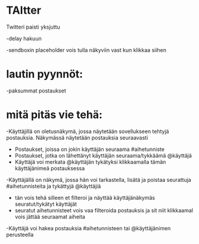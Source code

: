 # TAItter
Twitteri paisti yksjuttu

-delay hakuun

-sendboxin placeholder vois tulla näkyviin vast kun klikkaa siihen

# lautin pyynnöt:

-paksummat postaukset

# mitä pitäs vie tehä:

-Käyttäjillä on oletusnäkymä, jossa näytetään sovellukseen tehtyjä postauksia. Näkymässä näytetään postauksia seuraavasti

- Postaukset, joissa on jokin käyttäjän seuraama #aihetunniste
- Postaukset, jotka on lähettänyt käyttäjän seuraama/tykkäämä @käyttäjä
- Käyttäjä voi merkata @käyttäjän tykätyksi klikkaamalla tämän käyttäjänimeä postauksessa

-Käyttäjällä on näkymä, jossa hän voi tarkastella, lisätä ja poistaa seurattuja #aihetunnisteita ja tykättyjä @käyttäjiä

- tän vois tehä silleen et filteroi ja näyttää käyttäjänäkymäs seuratut/tykätyt käyttäjät
- seuratut aihetunnisteet vois vaa filteroida postauksis ja sit niit klikkaamal vois jättää seuraamat aiheita

-Käyttäjä voi hakea postauksia #aihetunnisteen tai @käyttäjänimen perusteella
